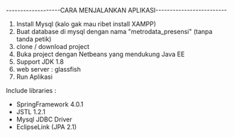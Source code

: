 
-------------------CARA MENJALANKAN APLIKASI-------------------------
1. Install Mysql (kalo gak mau ribet install XAMPP)
2. Buat database di mysql dengan nama "metrodata_presensi" (tanpa tanda petik)
3. clone / download project
4. Buka project dengan Netbeans yang mendukung Java EE
5. Support JDK 1.8
6. web server : glassfish
7. Run Aplikasi

Include libraries :
- SpringFramework 4.0.1
- JSTL 1.2.1
- Mysql JDBC Driver
- EclipseLink (JPA 2.1)
